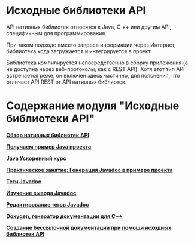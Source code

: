 # Исходные библиотеки API

API нативных библиотек относятся к Java, C ++ или другим API, специфичным для программирования.

При таком подходе вместо запроса информации через Интернет, библиотека кода загружается  и интегрируется в проект.

Библиотека компилируется непосредственно в сборку приложения (а не доступна через веб-протоколы, как с REST API). Хотя этот тип API встречается реже, он включен здесь частично, для пояснения, что отличает API REST от API нативных библиотек.

# Содержание модуля "Исходные библиотеки API"

[**Обзор нативных библиотек API**](Overview-of-library.md)

[**Получаем пример Java проекта**](Get-the-sample-Java-project.md)

[**Java Ускоренный курс**](Java-crash-course.md)

[**Практическое занятие: Генерация Javadoc в примере проекта**](Activity-Generate-Javadoc.md)

[**Теги Javadoc**](Javadoc-tags.md)

[**Изучение вывода Javadoc**](Explore-Javadoc-output.md)

[**Редактирование тегов Javadoc**](Make-edits-Javadocs-tags.md)

[**Doxygen, генератор документации для С++**](Doxygen.md)

[**Создание бессылочной документации при помощи исходных библиотек API**](Create-non-refsdocs-with-native-library-APIs.md)
